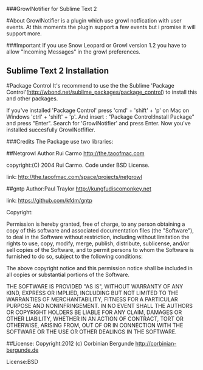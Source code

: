 ###GrowlNotifier for Sublime Text 2

#About
GrowlNotifier is a plugin which use growl notfication with user events.
At this moments the plugin support a few events but i promise it will support more.


###Important
If you use Snow Leopard or Growl version 1.2 you have to allow "Incoming Messages" in the growl preferences.


## Sublime Text 2 Installation

#Package Control
It's recommend to use the the Sublime 'Package Control'(http://wbond.net/sublime_packages/package_control) to install this and other packages.

If you've installed 'Package Control' press 'cmd' + 'shift' + 'p' on Mac  on Windows 'ctrl' + 'shift' + 'p'.
And insert : "Package Control:Install Package" and press "Enter".
Search for 'GrowlNotifier' and press Enter.
Now you've installed succesfully GrowlNotfifier.

###Credits
The Package use two libraries:

##Netgrowl
Author:Rui Carmo <http://the.taoofmac.com>

copyright:(C) 2004 Rui Carmo. Code under BSD License.

link: http://the.taoofmac.com/space/projects/netgrowl 

##gntp
Author:Paul Traylor <http://kungfudiscomonkey.net>

link: https://github.com/kfdm/gntp

Copyright:

Permission is hereby granted, free of charge, to any person obtaining
a copy of this software and associated documentation files (the
"Software"), to deal in the Software without restriction, including
without limitation the rights to use, copy, modify, merge, publish,
distribute, sublicense, and/or sell copies of the Software, and to
permit persons to whom the Software is furnished to do so, subject to
the following conditions:

The above copyright notice and this permission notice shall be
included in all copies or substantial portions of the Software.

THE SOFTWARE IS PROVIDED "AS IS", WITHOUT WARRANTY OF ANY KIND,
EXPRESS OR IMPLIED, INCLUDING BUT NOT LIMITED TO THE WARRANTIES OF
MERCHANTABILITY, FITNESS FOR A PARTICULAR PURPOSE AND
NONINFRINGEMENT. IN NO EVENT SHALL THE AUTHORS OR COPYRIGHT HOLDERS BE
LIABLE FOR ANY CLAIM, DAMAGES OR OTHER LIABILITY, WHETHER IN AN ACTION
OF CONTRACT, TORT OR OTHERWISE, ARISING FROM, OUT OF OR IN CONNECTION
WITH THE SOFTWARE OR THE USE OR OTHER DEALINGS IN THE SOFTWARE.


##License:
Copyright:2012 (c) Corbinian Bergunde <http://corbinian-bergunde.de>

License:BSD


